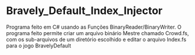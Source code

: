 # Bravely_Default_Index_Injector
Programa feito em C# usando as Funções BinaryReader/BinaryWriter. O programa feito permite criar um arquivo binário Mestre chamado Crowd.fs, com os sub-arquivos de um diretório escolhido e editar o arquivo Index.fs para o jogo BravelyDefault
